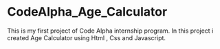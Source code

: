 # CodeAlpha_Age_Calculator
This is my first project of Code Alpha internship program. In this project i created Age Calculator using Html , Css and Javascript.
